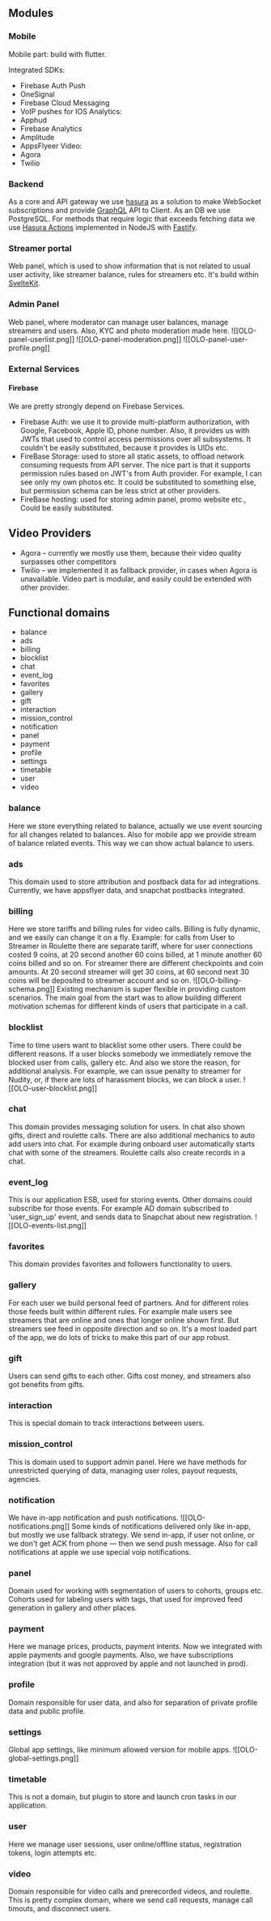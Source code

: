 
## Modules
### Mobile
Mobile part: build with flutter.

Integrated SDKs:
- Firebase Auth
Push
- OneSignal
- Firebase Cloud Messaging
- VoIP pushes for IOS
Analytics:
- Apphud
- Firebase Analytics
- Amplitude
- AppsFlyeer
Video:
- Agora
- Twilio

### Backend
As a core and API gateway we use [hasura](https://hasura.io/) as a solution to make WebSocket subscriptions and provide [GraphQL](https://graphql.org/) API to Client. As an DB we use PostgreSQL.
For methods that require logic that exceeds fetching data we use [Hasura Actions](https://hasura.io/docs/latest/actions/overview/) implemented in NodeJS with [Fastify](https://fastify.dev/).
### Streamer portal
Web panel, which is used to show information that is not related to usual user activity, like streamer balance, rules for streamers etc. It's build within [SvelteKit](https://kit.svelte.dev/).

### Admin Panel
Web panel, where moderator can manage user balances, manage streamers and users. Also, KYC and photo moderation made here.
![[OLO-panel-userlist.png]]
![[OLO-panel-moderation.png]]
![[OLO-panel-user-profile.png]]
### External Services
#### Firebase
We are pretty strongly depend on Firebase Services.
- Firebase Auth: we use it to provide multi-platform authorization, with Google, Facebook, Apple ID, phone number.  Also, it provides us with JWTs that used to control access permissions over all subsystems. It couldn't be easily substituted, because it provides is UIDs etc.
- FireBase Storage: used to store all static assets, to offload network consuming requests from API server. The nice part is that it supports permission rules based on JWT's from Auth provider. For example, I can see only my own photos etc. It could be substituted to something else, but permission schema can be less strict at other providers.
- FireBase hosting: used for storing admin panel, promo website etc., Could be easily substituted.

## Video Providers
- Agora – currently we mostly use them, because their video quality surpasses other competitors
- Twilio – we implemented it as fallback provider, in cases when Agora is unavailable.
Video part is modular, and easily could be extended with other provider.

## Functional domains
- balance
- ads
- billing
- blocklist
- chat
- event_log
- favorites
- gallery
- gift
- interaction
- mission_control
- notification
- panel
- payment
- profile
- settings
- timetable
- user
- video

### balance
Here we store everything related to balance, actually we use event sourcing for all changes related to balances. Also for mobile app we provide stream of balance related events. This way we can show actual balance to users.
### ads
This domain used to store attribution and postback data for ad integrations. Currently, we have appsflyer data, and snapchat postbacks integrated.

### billing
Here we store tariffs and billing rules for video calls. Billing is fully dynamic, and we easily can change it on a fly.
Example: for calls from User to Streamer in Roulette there are separate tariff, where for user connections costed 9 coins, at 20 second another 60 coins billed, at 1 minute another 60 coins billed and so on. For streamer there are different checkpoints and coin amounts. At 20 second streamer will get 30 coins, at 60 second next 30 coins will be deposited to streamer account and so on.
![[OLO-billing-schema.png]]
Existing mechanism is super flexible in providing custom scenarios. The main goal from the start was to allow building different motivation schemas for different kinds of users that participate in a call.

### blocklist
Time to time users want to blacklist some other users. There could be different reasons. If a user blocks somebody we immediately remove the blocked user from calls, gallery etc. And also we store the reason, for additional analysis. For example, we can issue penalty to streamer for Nudity, or, if there are lots of harassment blocks, we can block a user.
![[OLO-user-blocklist.png]]

### chat
This domain provides messaging solution for users. In chat also shown gifts, direct and roulette calls. There are also additional mechanics to auto add users into chat. For example during onboard user automatically starts chat with some of the streamers. Roulette calls also create records in a chat. 
### event_log
This is our application ESB, used for storing events. Other domains could subscribe for those events. For example AD domain subscribed to 'user_sign_up' event, and sends data to Snapchat about new registration.
![[OLO-events-list.png]]
### favorites
This domain provides favorites and followers functionality to users.
### gallery
For each user we build personal feed of partners. And for different roles those feeds built within different rules. For example male users see streamers that are online and ones that longer online shown first. But streamers see feed in opposite direction and so on. It's a most loaded part of the app, we do lots of tricks to make this part of our app robust.

### gift
Users can send gifts to each other. Gifts cost money, and streamers also got benefits from gifts.

### interaction
This is special domain to track interactions between users.

### mission_control
This is domain used to support admin panel. Here we have methods for unrestricted querying of data, managing user roles, payout requests, agencies. 

### notification
We have in-app notification and push notifications.
![[OLO-notifications.png]]
Some kinds of notifications delivered only like in-app, but mostly we use fallback strategy. We send in-app, if user not online, or we don't get ACK from phone — then we send push message. Also for call notifications at apple we use special voip notifications.

### panel
Domain used for working with segmentation of users to cohorts, groups etc. Cohorts used for labeling users with tags, that used for improved feed generation in gallery and other places.

### payment
Here we manage prices, products, payment intents. Now we integrated with apple payments and google payments. Also, we have subscriptions integration (but it was not approved by apple and not launched in prod).

### profile
Domain responsible for user data, and also for separation of private profile data and public profile.

### settings
Global app settings, like minimum allowed version for mobile apps. 
![[OLO-global-settings.png]]

### timetable
This is not a domain, but plugin to store and launch cron tasks in our application.
### user
Here we manage user sessions, user online/offline status, registration tokens, login attempts etc.

### video
Domain responsible for video calls and prerecorded videos, and roulette. This is pretty complex domain, where we send call requests, manage call timouts, and disconnect users.